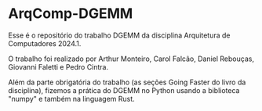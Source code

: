 # ArqComp-DGEMM
Esse é o repositório do trabalho DGEMM da disciplina Arquitetura de Computadores 2024.1. 

O trabalho foi realizado por Arthur Monteiro, Carol Falcão, Daniel Rebouças, Giovanni Faletti e Pedro Cintra.

Além da parte obrigatória do trabalho (as seções Going Faster do livro da disciplina), fizemos a prática do DGEMM no Python usando a biblioteca "numpy" e também na linguagem Rust.
